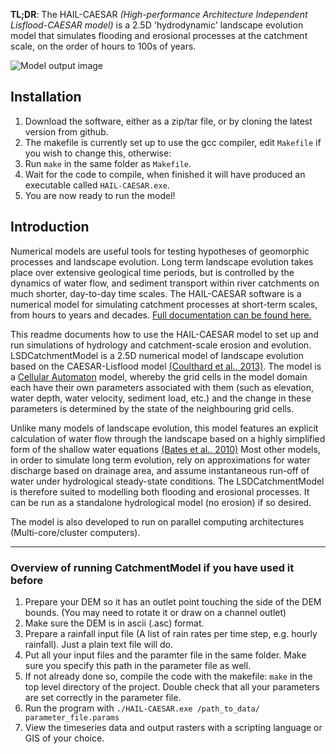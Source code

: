 
**TL;DR**: The HAIL-CAESAR _(High-performance Architecture Independent Lisflood-CAESAR model)_ is a 2.5D 'hydrodynamic' landscape evolution model that simulates flooding and erosional processes at the catchment scale, on the order of hours to 100s of years. 

![Model output image](https://github.com/dvalters/HAIL-CAESAR/blob/master/docs/banner.png)

## Installation
1. Download the software, either as a zip/tar file, or by cloning the latest version from github. 
2. The makefile is currently set up to use the gcc compiler, edit `Makefile` if you wish to change this, otherwise:
3. Run `make` in the same folder as `Makefile`.
4. Wait for the code to compile, when finished it will have produced an executable called `HAIL-CAESAR.exe`.
5. You are now ready to run the model!

## Introduction

Numerical models are useful tools for testing hypotheses of geomorphic processes and landscape evolution. Long term landscape evolution takes place over extensive geological time periods, but is controlled by the dynamics of water flow, and sediment transport within river catchments on much shorter, day-to-day time scales. The HAIL-CAESAR software is a numerical model for simulating catchment processes at short-term scales, from hours to years and decades. [Full documentation can be found here.](http://lsdtopotools.github.io/LSDTT_book/#_hydrological_and_erosion_modelling)

This readme documents how to use the HAIL-CAESAR model to set up and run simulations of hydrology and catchment-scale erosion and evolution. LSDCatchmentModel is a 2.5D numerical model of landscape evolution based on the CAESAR-Lisflood model [(Coulthard et al., 2013)](http://onlinelibrary.wiley.com/doi/10.1002/esp.3478/abstract). The model is a [Cellular Automaton](http://natureofcode.com/book/chapter-7-cellular-automata/) model, whereby the grid cells in the model domain each have their own parameters associated with them (such as elevation, water depth, water velocity, sediment load, etc.) and the change in these parameters is determined by the state of the neighbouring grid cells. 

Unlike many models of landscape evolution, this model features an explicit calculation of water flow through the landscape based on a highly simplified form of the shallow water equations [(Bates et al., 2010)](http://www.sciencedirect.com/science/article/pii/S0022169410001538.) Most other models, in order to simulate long term evolution, rely on approximations for water discharge based on drainage area, and assume instantaneous run-off of water under hydrological steady-state conditions. The LSDCatchmentModel is therefore suited to modelling both flooding and erosional processes. It can be run as a standalone hydrological model (no erosion) if so desired.

The model is also developed to run on parallel computing architectures (Multi-core/cluster computers).


********************************************************
### Overview of running CatchmentModel if you have used it before

  1. Prepare your DEM so it has an outlet point touching the side of the DEM bounds. (You may need to rotate it or draw on a channel outlet)
  2. Make sure the DEM is in ascii (.asc) format. 
  3. Prepare a rainfall input file (A list of rain rates per time step, e.g. hourly rainfall). Just a plain text file will do.
  4. Put all your input files and the paramter file in the same folder. Make sure you specify this path in the parameter file as well.
  5. If not already done so, compile the code with the makefile: `make` in the top level directory of the project. Double check that all your parameters are set correctly in the parameter file.
  6. Run the program with `./HAIL-CAESAR.exe /path_to_data/ parameter_file.params`
  7. View the timeseries data and output rasters with a scripting language or GIS of your choice.
